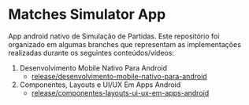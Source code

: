 # Matches Simulator App

App android nativo de Simulação de Partidas. Este repositório foi organizado em algumas branches que representam as implementações realizadas durante os seguintes conteúdos/vídeos:

  1. Desenvolvimento Mobile Nativo Para Android
     - [release/desenvolvimento-mobile-nativo-para-android](https://github.com/marcosnakahara/matches-simulator-app/tree/release/desenvolvimento-mobile-nativo-para-android)
  2. Componentes, Layouts e UI/UX Em Apps Android
     - [release/componentes-layouts-ui-ux-em-apps-android](https://github.com/marcosnakahara/matches-simulator-app/tree/release/componentes-layouts-ui-ux-em-apps-android)
